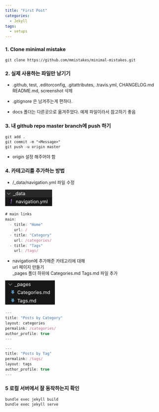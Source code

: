 ```yaml
---
title: "First Post"
categories:
  - Jekyll
tags:
  - setups
---
```


### 1. Clone minimal mistake 
```
git clone https://github.com/mmistakes/minimal-mistakes.git
```

### 2. 실제 사용하는 파일만 남기기  
- .github, test, .editorconfig, .gitattributes, .travis.yml, CHANGELOG.md README.md, screenshot 삭제  

- .gitignore 은 남겨주는게 편하다.

- docs 폴더는 다른곳으로 옮겨주었다. 예제 파일이라서 참고하기 좋음

### 3. 내 github repo master branch에 push 하기
```
git add .
git commit -m "<Message>"
git push -u origin master
```
- origin 설정 해주어야 함 

### 4. 카테고리를 추가하는 방법
- /_data/navigation.yml 파일 수정  

![adding navigation](../../assets/image/2024-03-06-my-first-post/image2_navigation.png)

``` jsx
# main links
main:
  - title: "Home"
    url: /
  - title: "Category"
    url: /categories/
  - title: "Tags"
    url: /tags/
```
   
- navigation에 추가해준 카테고리에 대해  
 url 페이지 만들기   
 _pages 폴더 하위에 Categories.md Tags.md 파일 추가

![adding _posts folder](../../assets/image/2024-03-06-my-first-post/image1_pages.png)

``` jsx
---
title: "Posts by Category"
layout: categories
permalink: /categories/
author_profile: true
---
```

``` jsx 
---
title: "Posts by Tag"
permalink: /tags/
layout: tags
author_profile: true
---
```


### 5 로컬 서버에서 잘 동작하는지 확인
```
bundle exec jekyll build
bundle exec jekyll serve
```